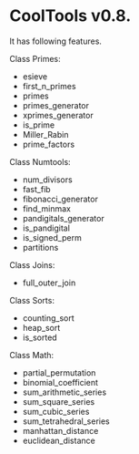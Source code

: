 CoolTools v0.8.
===============

It has following features.

Class Primes:
- esieve
- first_n_primes
- primes
- primes_generator
- xprimes_generator
- is_prime
- Miller_Rabin
- prime_factors

Class Numtools:
- num_divisors
- fast_fib
- fibonacci_generator
- find_minmax
- pandigitals_generator
- is_pandigital
- is_signed_perm
- partitions

Class Joins:
- full_outer_join

Class Sorts:
- counting_sort
- heap_sort
- is_sorted

Class Math:
- partial_permutation
- binomial_coefficient
- sum_arithmetic_series
- sum_square_series
- sum_cubic_series
- sum_tetrahedral_series
- manhattan_distance
- euclidean_distance